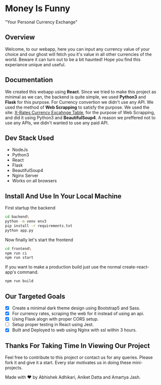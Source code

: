 # Money Is Funny
"Your Personal Currency Exchange"

## Overview
Welcome, to our webapp, here you can input any currency value of your choice and our ghost will fetch you it's value in all other currencies of the world. Beware it can turn out to be a bit haunted! Hope you find this experiance unique and useful.

## Documentation
We created this webapp using **React**. Since we tried to make this project as minimal as we can, the backend is quite simple, we used **Python3** and **Flask** for this purpose. 
For Currency convertion we didn't use any API. We used the method of **Web Scrapping** to satisfy the purpose. We used the site: [X-Rates Currency Excahnge Table](https://www.x-rates.com/table/?from=INR&amount=1), for the purpose of Web Scrapping, and did it using Python3 and **BeautifulSoup4**. A reason we preffered not to use any APIs, we didn't wanted to use any paid API. 


## Dev Stack Used
- NodeJs
- Python3
- React
- Flask
- BeautifulSoup4
- Nginx Server
- Works on all browsers

## Install And Use In Your Local Machine
First startup the backend
```sh
cd backend\
python -m venv env3
pip install -r requirements.txt
python app.py
```
Now finally let's start the frontend
```sh
cd frontend\
npm run ci
npm run start
```

If you want to make a production build just use the normal create-react-app's command.
```sh
npm run build
```

## Our Targeted Goals
- [x] Create a minimal dark theme design using Bootstrap5 and Sass.
- [x] For currency rates, scraping the web for it instead of using an api.
- [x] Using Flask alogn with proper CORS setup.
- [ ] Setup proper testing in React using Jest.
- [x] Built and Deployed to web using Nginx with ssl within 3 hours.

## Thanks For Taking Time In Viewing Our Project
Feel free to contribute to this project or contact us for any queries. Please fork it and give it a start. Every star motivates us in doing these mini-projects.

Made with ❤️ by Abhishek Adhikari, Aniket Datta and Amartya Jash.